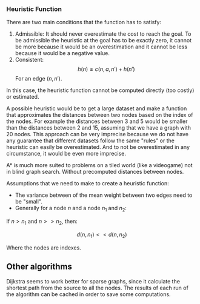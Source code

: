 ### Heuristic Function

There are two main conditions that the function has to satisfy:
1. Admissible: It should never overestimate the cost to reach the goal. To be admissible the heuristic at the goal has to be exactly zero, it cannot be more because it would be an overestimation and it cannot be less because it would be a negative value.
2. Consistent:
$$
h(n) \leq c(n, a, n') + h(n')
$$
For an edge $(n, n')$.

In this case, the heuristic function cannot be computed directly (too costly) or estimated.

A possible heuristic would be to get a large dataset and make a function that approximates the distances between two nodes based on the index of the nodes. For example the distances between 3 and 5 would be smaller than the distances between 2 and 15, assuming that we have a graph with 20 nodes. This approach can be very imprecise because we do not have any guarantee that different datasets follow the same "rules" or the heuristic can easily be overestimated. And to not be overestimated in any circumstance, it would be even more imprecise.

A* is much more suited to problems on a tiled world (like a videogame) not in blind graph search. Without precomputed distances between nodes.

Assumptions that we need to make to create a heuristic function:
- The variance between of the mean weight between two edges need to be "small".
- Generally for a node $n$ and a node $n_1$ and $n_2$:

If $n > n_1$ and $n >> n_2$, then:

$$
d(n, n_1) << d(n, n_2)
$$

Where the nodes are indexes.

## Other algorithms

Dijkstra seems to work better for sparse graphs, since it calculate the shortest path from the source to all the nodes. The results of each run of the algorithm can be cached in order to save some computations.
